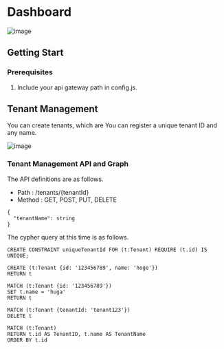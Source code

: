 # Dashboard

![image](https://github.com/user-attachments/assets/7d6cfddd-be88-436a-a41f-46615a95e091)

## Getting Start

### Prerequisites

1. Include your api gateway path in config.js.

## Tenant Management

You can create tenants, which are You can register a unique tenant ID and any name.

![image](https://github.com/user-attachments/assets/915079d7-58ab-49ab-8719-756704d03334)



### Tenant Management API and Graph 

The API definitions are as follows.

* Path : /tenants/{tenantId}
* Method : GET, POST, PUT, DELETE
```Body
{
  "tenantName": string
}
```

The cypher query at this time is as follows.

```
CREATE CONSTRAINT uniqueTenantId FOR (t:Tenant) REQUIRE (t.id) IS UNIQUE;
```

```CREATE(POST)
CREATE (t:Tenant {id: '123456789', name: 'hoge'})
RETURN t
```

```UPDATE(PUT)
MATCH (t:Tenant {id: '123456789'})
SET t.name = 'huga'
RETURN t
```

```DELETE(DELETE)
MATCH (t:Tenant {tenantId: 'tenant123'})
DELETE t
```

```GET(GET)
MATCH (t:Tenant)
RETURN t.id AS TenantID, t.name AS TenantName
ORDER BY t.id
```

